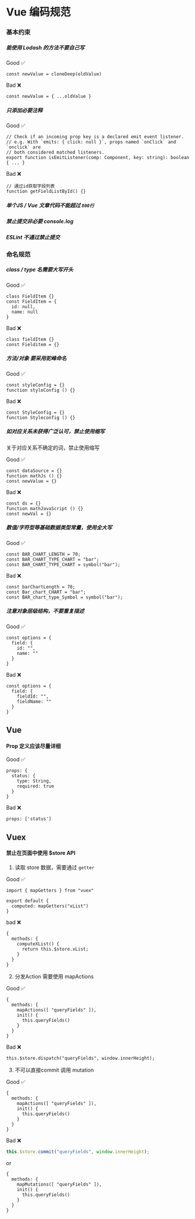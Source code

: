 # Vue 编码规范

### 基本约束

##### 能使用 Lodash 的方法不要自己写

Good ✅

```
const newValue = cloneDeep(oldValue)
```

Bad ❌

```
const newValue = { ...oldValue }
```

##### 只添加必要注释

Good ✅

```
// Check if an incoming prop key is a declared emit event listener.
// e.g. With `emits: { click: null }`, props named `onClick` and `onclick` are
// both considered matched listeners.
export function isEmitListener(comp: Component, key: string): boolean { ... }
```

Bad ❌

```
// 通过id获取字段列表
function getFieldListById() {}
```


##### 单个JS / Vue 文章代码不能超过 `800行`
##### 禁止提交非必要 console.log
##### ESLint 不通过禁止提交

### 命名规范

##### class / type 名需要大写开头

Good ✅

```
class FieldItem {}
const FieldItem = {
  id: null,
  name: null
}
```

Bad ❌

```
class fieldItem {}
const Fielditem = {}
```

##### 方法/对象 要采用驼峰命名

Good ✅

```
const styleConfig = {}
function styleConfig () {}
```

Bad ❌

```
const StyleConfig = {}
function Styleconfig () {}
```

##### 如对应关系未获得广泛认可，禁止使用缩写

关于对应关系不确定的词，禁止使用缩写

Good ✅

```
const dataSource = {}
function mathJs () {}
const newValue = {}
```

Bad ❌

```
const ds = {}
function mathJavaScript () {}
const newVal = {}
```

##### 数值/字符型等基础数据类型常量，使用全大写

Good ✅

```
const BAR_CHART_LENGTH = 70;
const BAR_CHART_TYPE_CHART = "bar";
const BAR_CHART_TYPE_CHART = symbol("bar");
```

Bad ❌

```
const barChartLength = 70;
const Bar_chart_CHART = "bar";
const BAR_chart_type_Symbol = symbol("bar");
```

##### 注意对象层级结构，不要重复描述

Good ✅

```
const options = {
  field: {
    id: "",
    name: ""
  }
}
```

Bad ❌

```
const options = {
  field: {
    fieldId: "",
    fieldName: ""
  }
}
```


## Vue

#### Prop 定义应该尽量详细

Good ✅

```
props: {
  status: {
    type: String,
    required: true
  }
}
```

Bad ❌

```
props: ['status']
```

## Vuex

#### 禁止在页面中使用 $store API

1. 读取 store 数据，需要通过 `getter`

Good ✅

```
import { mapGetters } from "vuex"

export default {
  computed: mapGetters("xList")
}
```

bad ❌

```
{
  methods: {
    computeXList() {
      return this.$store.xList;
    }
  }
}
```

2. 分发Action 需要使用 mapActions


Good ✅

```
{
  methods: {
    mapActions([ "queryFields" ]),
    init() {
      this.queryFields()
    }
  }
}
```

Bad ❌

```
this.$store.dispatch("queryFields", window.innerHeight);
```

3. 不可以直接commit 调用 mutation

Good ✅

```
{
  methods: {
    mapActions([ "queryFields" ]),
    init() {
      this.queryFields()
    }
  }
}
```

Bad ❌

```javascript
this.$store.commit("queryFields", window.innerHeight);
```

or

```vue
{
  methods: {
    mapMutations([ "queryFields" ]),
    init() {
      this.queryFields()
    }
  }
}
```
